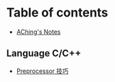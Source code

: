 # Table of contents

* [AChing's Notes](README.md)

## Language C/C++ <a id="language-c-c++-1"></a>

* [Preprocessor 技巧](language-c-c++-1/preprocessor-ji-qiao.md)

